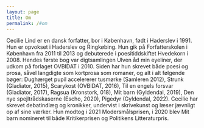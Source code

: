 ```yaml
---
layout: page
title: Om
permalink: /#om
---
```


Cecilie Lind er en dansk forfatter, bor i København, født i Haderslev i 1991. Hun er opvokset i Haderslev og Ringkøbing. Hun gik på Forfatterskolen i København fra 2011 til 2013 og debuterede i poesitiddskiftet Hvedekorn i 2008. Hendes første bog var digtsamlingen Ulven åd min eyeliner, der udkom på forlaget OVBIDAT i 2010. Siden har hun skrevet både poesi og prosa, såvel langdigte som kortprosa som romaner, og alt i alt følgende bøger: Dughærget pupil accelererer tusmørke (Samleren 2012), Strunk (Gladiator, 2015), Scarykost (OVBIDAT, 2016), Til en engels forsvar (Gladiator, 2017), Ragsua (Kronstork, 018), Mit barn (Gyldendal, 2019), Den nye spejltrådskaserne (Escho, 2020), Pigedyr (Gyldendal, 2022). Cecilie har skrevet debatindlæg og kronikker, undervist i skrivekunst og læser jævnligt op af sine værker. Hun modtog i 2021 Modersmålsprisen, i 2020 blev Mit barn nomineret til både Kritikerprisen og Politikens Litteraturpris.